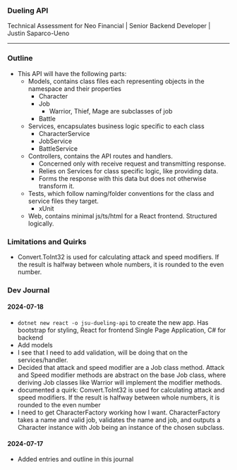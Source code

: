 ### Dueling API
Technical Assessment for Neo Financial | Senior Backend Developer | Justin Saparco-Ueno
***

### Outline
- This API will have the following parts:
  - Models, contains class files each representing objects in the namespace and their properties
    - Character
    - Job
      - Warrior, Thief, Mage are subclasses of job
    - Battle
  - Services, encapsulates business logic specific to each class
    - CharacterService
    - JobService
    - BattleService
  - Controllers, contains the API routes and handlers. 
    - Concerned only with receive request and transmitting response. 
    - Relies on Services for class specific logic, like providing data. 
    - Forms the response with this data but does not otherwise transform it.
  - Tests, which follow naming/folder conventions for the class and service files they target. 
    - xUnit
  - Web, contains minimal js/ts/html for a React frontend. Structured logically.

### Limitations and Quirks
- Convert.ToInt32 is used for calculating attack and speed modifiers. If the result is halfway between whole numbers, it is rounded to the even number.

### Dev Journal

#### 2024-07-18
- `dotnet new react -o jsu-dueling-api` to create the new app. Has bootstrap for styling, React for frontend Single Page Application, C# for backend
- Add models
- I see that I need to add validation, will be doing that on the services/handler.
- Decided that attack and speed modifier are a Job class method. Attack and Speed modifier methods are abstract on the base Job class, where deriving Job classes like Warrior will implement the modifier methods.
- documented a quirk: Convert.ToInt32 is used for calculating attack and speed modifiers. If the result is halfway between whole numbers, it is rounded to the even number
- I need to get CharacterFactory working how I want. CharacterFactory takes a name and valid job, validates the name and job, and outputs a Character instance with Job being an instance of the chosen subclass.


#### 2024-07-17
- Added entries and outline in this journal
